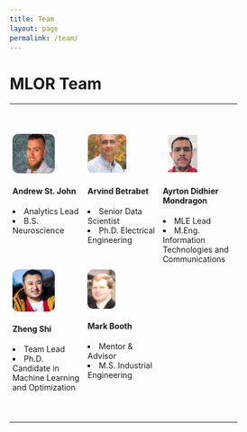 ```yaml
---
title: Team
layout: page
permalink: /team/
---
```

<style>
* {
  box-sizing: border-box;
}

.column {
  float: left;
  width: 33%;
  padding: 5px;
}

/* Clearfix (clear floats) */
.row::after {
  content: "";
  clear: both;
  display: table;
}
img.rounded-corners {
  border-radius: 10px;
}
</style>

<script src="https://kit.fontawesome.com/7812f4f196.js" crossorigin="anonymous"></script>
<link rel="stylesheet" href="https://cdn.jsdelivr.net/gh/jpswalsh/academicons@1/css/academicons.min.css">

<h1>MLOR Team</h1>
<hr>
<br/>
<br/>
 <div class="row">
<div class="column">
    <div class="card">
      <img src="/teampics/andrew.jpg" class="rounded-corners" alt="am" width=75 height=70>
      <div class="container">
        <h4>Andrew St. John</h4>
        <li> Analytics Lead </li>
        <li> B.S. Neuroscience </li>
<!--         <a href="https://www.linkedin.com/in/ayrton-didhier-mondragon-mejia-2401a996/"><i class="fab fa-linkedin"></i></a> -->
<!--         <a href="https://coral.ise.lehigh.edu/zhs310/"><i class="fas fa-home"></i></a> -->
        <a href="https://www.utoronto.ca/"><i class="fas fa-graduation-cap"></i></a>
<!--         <a href="https://optmllab.github.io/people.html"><i class="fas fa-university"></i></a> -->
        <a href="mailto:andrew.stjohn@ca.ibm.com"><i class="fas fa-envelope"></i></a>
      </div>
    </div>
  </div>

  <div class="column">
    <div class="card">
      <img src="/teampics/arvind.jpg" class="rounded-corners" alt="am" width=70 height=70>
      <div class="container">
        <h4>Arvind Betrabet</h4>
        <li> Senior Data Scientist </li>
        <li> Ph.D. Electrical Engineering </li>
        <a href="https://www.linkedin.com/in/arvind-betrabet-phd-68b03a1/"><i class="fab fa-linkedin"></i></a>
<!--         <a href="https://coral.ise.lehigh.edu/zhs310/"><i class="fas fa-home"></i></a> -->
        <a href="https://www.smu.edu/"><i class="fas fa-graduation-cap"></i></a>
<!--         <a href="https://optmllab.github.io/people.html"><i class="fas fa-university"></i></a> -->
        <a href="mailto:arvind.betrabet@ibm.com"><i class="fas fa-envelope"></i></a>
<!--         <a href="https://scholar.google.com/citations?user=zOp8rvkAAAAJ&hl=en"><i class="ai ai-google-scholar-square"></i></a> -->
      </div>
    </div>
  </div>


<div class="column">
    <div class="card">
      <img src="/teampics/ayrton_v2.jpg" class="rounded-corners" alt="am" width=70 height=70>
      <div class="container">
        <h4>Ayrton Didhier Mondragon</h4>
        <li> MLE Lead</li>
        <li> M.Eng. Information Technologies and Communications </li>
        <a href="https://www.linkedin.com/in/ayrton-didhier-mondragon-mejia-2401a996/"><i class="fab fa-linkedin"></i></a>
<!--         <a href="https://coral.ise.lehigh.edu/zhs310/"><i class="fas fa-home"></i></a> -->
        <a href="https://www.uag.mx/"><i class="fas fa-graduation-cap"></i></a>
<!--         <a href="https://optmllab.github.io/people.html"><i class="fas fa-university"></i></a> -->
        <a href="mailto:ayrton.mondragon1@ibm.com"><i class="fas fa-envelope"></i></a>
      </div>
    </div>
  </div>
  
 </div>
 
 <div class="row">
  
  <div class="column">
    <div class="card">
      <img src="/teampics/new_touxiang.png" class="rounded-corners" alt="zs" width=75 height=75>
      <div class="container">
        <h4>Zheng Shi</h4>
        <li> Team Lead</li>
        <li> Ph.D. Candidate in Machine Learning and Optimization </li>
        <a href="https://www.linkedin.com/in/zhengmartinshi/"><i class="fab fa-linkedin"></i></a>
        <a href="https://coral.ise.lehigh.edu/zhs310/"><i class="fas fa-home"></i></a>
        <a href="https://engineering.lehigh.edu/ise/faculty/post-docs-and-phd-students"><i class="fas fa-graduation-cap"></i></a>
        <a href="https://optmllab.github.io/people.html"><i class="fas fa-university"></i></a>
        <a href="https://scholar.google.com/citations?user=zOp8rvkAAAAJ&hl=en"><i class="ai ai-google-scholar-square"></i></a>
        <a href="mailto:shi.zheng.tfls@gmail.com"><i class="fas fa-envelope"></i></a>
      </div>
    </div>
  </div>
  
   <div class="column">
    <div class="card">
      <img src="/teampics/mark.jpg" class="rounded-corners" alt="am" width=50 height=70>
      <div class="container">
        <h4>Mark Booth</h4>
        <li> Mentor &amp; Advisor </li>
        <li> M.S. Industrial Engineering </li>
        <a href="https://www.linkedin.com/in/mark-booth-a1844b41"><i class="fab fa-linkedin"></i></a>
<!--         <a href="https://coral.ise.lehigh.edu/zhs310/"><i class="fas fa-home"></i></a> -->
        <a href="https://engineering.lehigh.edu/ise"><i class="fas fa-graduation-cap"></i></a>
<!--         <a href="https://optmllab.github.io/people.html"><i class="fas fa-university"></i></a> -->
        <a href="mailto:boothm@us.ibm.com"><i class="fas fa-envelope"></i></a>
      </div>
    </div>
  </div>
 

  

</div>
<br/>
<br/>
<hr>
